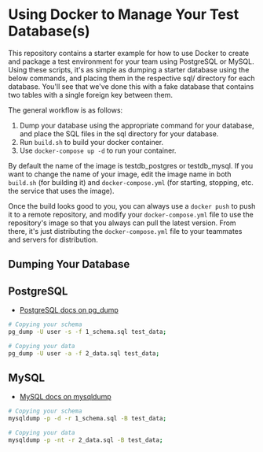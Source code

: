 # Using Docker to Manage Your Test Database(s)

This repository contains a starter example for how to use Docker to create and package a test
environment for your team using PostgreSQL or MySQL. Using these scripts, it's as simple as dumping
a starter database using the below commands, and placing them in the respective sql/ directory for
each database. You'll see that we've done this with a fake database that contains two tables with a
single foreign key between them.

The general workflow is as follows:
1. Dump your database using the appropriate command for your database, and place the SQL files in
   the sql directory for your database.
2. Run `build.sh` to build your docker container.
3. Use `docker-compose up -d` to run your container.

By default the name of the image is testdb_postgres or testdb_mysql. If you want to change the name
of your image, edit the image name in both `build.sh` (for building it) and `docker-compose.yml`
(for starting, stopping, etc. the service that uses the image).

Once the build looks good to you, you can always use a `docker push` to push it to a remote
repository, and modify your `docker-compose.yml` file to use the repository's image so that you
always can pull the latest version. From there, it's just distributing the `docker-compose.yml`
file to your teammates and servers for distribution.

## Dumping Your Database

## PostgreSQL

* [PostgreSQL docs on pg_dump](https://www.postgresql.org/docs/12/app-pgdump.html)

```bash
# Copying your schema
pg_dump -U user -s -f 1_schema.sql test_data;

# Copying your data
pg_dump -U user -a -f 2_data.sql test_data;
```

## MySQL

* [MySQL docs on mysqldump](https://dev.mysql.com/doc/refman/8.0/en/mysqldump.html)

```bash
# Copying your schema
mysqldump -p -d -r 1_schema.sql -B test_data;

# Copying your data
mysqldump -p -nt -r 2_data.sql -B test_data;
```

